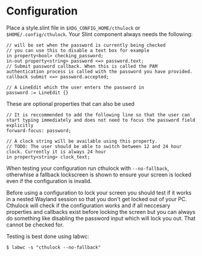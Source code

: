 # Configuration
Place a style.slint file in `$XDG_CONFIG_HOME/cthulock` or `$HOME/.config/cthulock`. Your Slint component always needs the following:
```slint
// will be set when the password is currently being checked
// you can use this to disable a text box for example
in property<bool> checking_password;
in-out property<string> password <=> password.text;
// Submit password callback. When this is called the PAM authentication process is called with the password you have provided.
callback submit <=> password.accepted;

// A LineEdit which the user enters the password in
password := LineEdit {}
```
These are optional properties that can also be used
```slint
// It is reccommended to add the following line so that the user can start typing immediately and does not need to focus the password field explicitly
forward-focus: password;

// A clock string will be available using this property. 
// TODO: The user should be able to switch between 12 and 24 hour clock. Currently it is always 24 hour
in property<string> clock_text;
```

When testing your configuration run cthulock with `--no-fallback`, otherwhise a fallback lockscreen is shown to ensure your screen is locked even if the configuration is invalid.

Before using a configuration to lock your screen you should test if it works in a nested Wayland session so that you don't get locked out of your PC. Cthulock will check if the configuration works and if all neccesary properties and callbacks exist before locking the screen but you can always do something like disabling the password input which will lock you out. That cannot be checked for.

Testing is best done using labwc:
```
$ labwc -s "cthulock --no-fallback"
```
